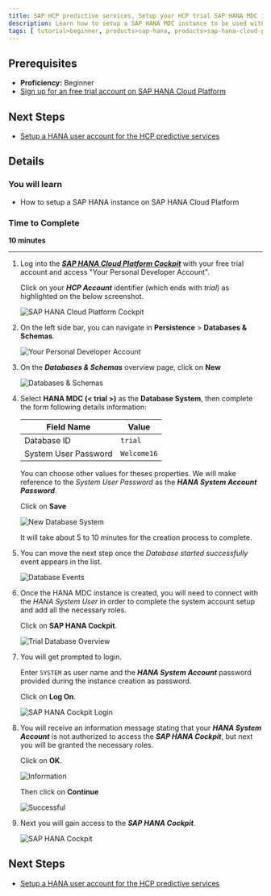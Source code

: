 ```yaml
---
title: SAP HCP predictive services, Setup your HCP trial SAP HANA MDC instance
description: Learn how to setup a SAP HANA MDC instance to be used with the SAP HCP predictive services
tags: [ tutorial>beginner, products>sap-hana, products>sap-hana-cloud-platform  ]
---
```


## Prerequisites
  - **Proficiency:** Beginner
  - [Sign up for an free trial account on SAP HANA Cloud Platform](http://www.sap.com/developer/tutorials/hcp-create-trial-account.html)

## Next Steps
  - [Setup a HANA user account for the HCP predictive services](http://www.sap.com/developer/tutorials/hcpps-hana-create-user.html)

## Details
### You will learn
  - How to setup a SAP HANA instance on SAP HANA Cloud Platform

### Time to Complete
  **10 minutes**

---

1. Log into the [***SAP HANA Cloud Platform Cockpit***](http://account.hanatrial.ondemand.com/cockpit) with your free trial account and access "Your Personal Developer Account".

    Click on your ***HCP Account*** identifier (which ends with *trial*) as highlighted on the below screenshot.

    ![SAP HANA Cloud Platform Cockpit](1.png)

1. On the left side bar, you can navigate in **Persistence** > **Databases & Schemas**.

    ![Your Personal Developer Account](2.png)

1. On the ***Databases & Schemas*** overview page, click on **New**

    ![Databases & Schemas](3.png)

1. Select **HANA MDC (< trial >)** as the **Database System**, then complete the form following details information:

    Field Name           | Value
    -------------------- | --------------
    Database ID          | `trial`
    System User Password | `Welcome16`

    You can choose other values for theses properties. We will make reference to the *System User Password* as the ***HANA System Account Password***.

    Click on **Save**

    ![New Database System](4.png)

    It will take about 5 to 10 minutes for the creation process to complete.

1. You can move the next step once the *Database started successfully* event appears in the list.

    ![Database Events](5.png)

1. Once the HANA MDC instance is created, you will need to connect with the *HANA System User* in order to complete the system account setup and add all the necessary roles.

    Click on **SAP HANA Cockpit**.

    ![Trial Database Overview](6.png)

1. You will get prompted to login.

    Enter `SYSTEM` as user name and the ***HANA System Account*** password provided during the instance creation as password.

    Click on **Log On**.

    ![SAP HANA Cockpit Login](7.png)

1. You will receive an information message stating that your ***HANA System Account*** is not authorized to access the ***SAP HANA Cockpit***, but next you will be granted the necessary roles.

    Click on **OK**.

    ![Information](8.png)

    Then click on **Continue**

    ![Successful](9.png)

1. Next you will gain access to the ***SAP HANA Cockpit***.

    ![SAP HANA Cockpit](10.png)

## Next Steps
  - [Setup a HANA user account for the HCP predictive services](http://www.sap.com/developer/tutorials/hcpps-hana-create-user.html)

